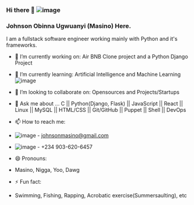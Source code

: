 ### Hi there 👋   ![image](https://github.com/JohnsonMasino/JohnsonMasino/assets/117756339/9a02b62d-0074-46a5-879d-fbb80ecd9fa0)
### Johnson Obinna Ugwuanyi (Masino) Here.

I am a fullstack software engineer working mainly with Python and it's frameworks.
- 🔭 I’m currently working on: Air BNB Clone project and a Python Django Project
- 🌱 I’m currently learning: Artificial Intelligence and Machine Learning![image](https://github.com/JohnsonMasino/JohnsonMasino/assets/117756339/c04254f3-be88-42fe-943c-208bf5c046e7)
  
- 👯 I’m looking to collaborate on: Opensources and Projects/Startups
- 💬 Ask me about ... C || Python(Django, Flask) || JavaScript || React || Linux || MySQL || HTML/CSS || Git/GitHub || Puppet || Shell || DevOps
- 📫 How to reach me:
- ![image](https://github.com/JohnsonMasino/JohnsonMasino/assets/117756339/cf2b0525-b1a6-4f1d-a6c8-03802ced9e1d)  - johnsonmasino@gmail.com
- ![image](https://github.com/JohnsonMasino/JohnsonMasino/assets/117756339/c148e3cd-d6a2-4db6-8bd7-b292d07ec944)  - +234 903-620-6457
- 😄 Pronouns:
- Masino, Nigga, Yoo, Dawg
- ⚡ Fun fact:
-  Swimming, Fishing, Rapping, Acrobatic exercise(Summersaulting), etc
